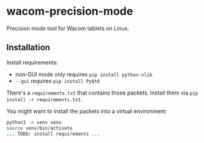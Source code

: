 # wacom-precision-mode

Precision mode tool for Wacom tablets on Linux.

## Installation

Install requirements:
- non-GUI mode only requires `pip install python-xlib`
- `--gui` requires `pip install PyQt6`

There's a `requirements.txt` that contains those packets.
Install them via `pip install -r requirements.txt`.

You might want to install the packets into a virtual environment:
```bash
python3 -m venv venv
source venv/bin/activate
... TODO: install requirements ...
```
